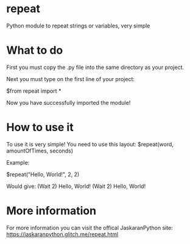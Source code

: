 # repeat
Python module to repeat strings or variables, very simple

# What to do
First you must copy the .py file into the same directory as your project.

Next you must type on the first line of your project:

  $from repeat import *

Now you have successfully imported the module!

# How to use it
To use it is very simple! You need to use this layout:
  $repeat(word, amountOfTimes, seconds)

Example:

  $repeat("Hello, World!", 2, 2)
 
Would give:
 (Wait 2) Hello, World!
 (Wait 2) Hello, World!
 
# More information
For more information you can visit the offical JaskaranPython site: https://jaskaranpython.glitch.me/repeat.html
